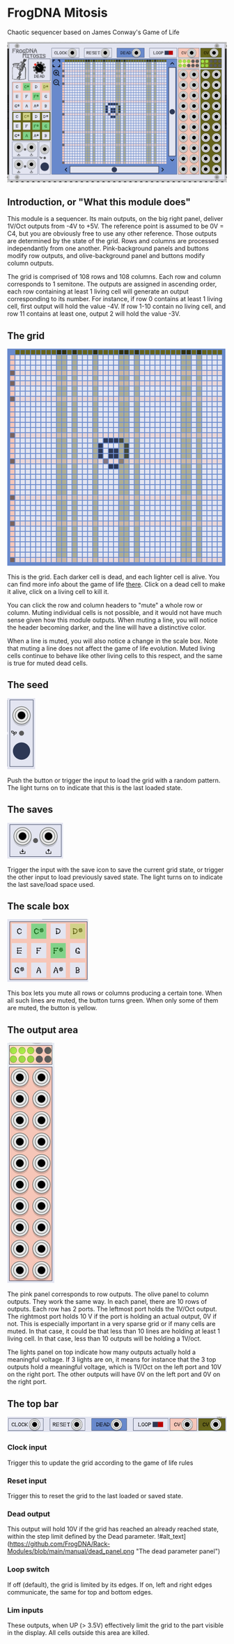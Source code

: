 # FrogDNA Mitosis

Chaotic sequencer based on James Conway's Game of Life

![alt text](https://github.com/FrogDNA/Rack-Modules/blob/main/manual/mitosis.png "Mitosis module in full")

## Introduction, or "What this module does"

This module is a sequencer. Its main outputs, on the big right panel, deliver 1V/Oct outputs from -4V to +5V. The reference point is assumed to be 0V = C4, but you are obviously free to use any other reference. Those outputs are determined by the state of the grid. Rows and columns are processed independantly from one another. Pink-background panels and buttons modify row outputs, and olive-background panel and buttons modify column outputs.

The grid is comprised of 108 rows and 108 columns. Each row and column corresponds to 1 semitone. The outputs are assigned in ascending order, each row containing at least 1 living cell will generate an output corresponding to its number. For instance, if row 0 contains at least 1 living cell, first output will hold the value -4V. If row 1-10 contain no living cell, and row 11 contains at least one, output 2 will hold the value -3V.

## The grid

![alt text](https://github.com/FrogDNA/Rack-Modules/blob/main/manual/grid.png "Mitosis module grid")

This is the grid. Each darker cell is dead, and each lighter cell is alive. You can find more info about the game of life [there](https://www.conwaylife.com/wiki/Conway%27s_Game_of_Life).
Click on a dead cell to make it alive, click on a living cell to kill it.

You can click the row and column headers to "mute" a whole row or column. Muting individual cells is not possible, and it would not have much sense given how this module outputs. When muting a line, you will notice the header becoming darker, and the line will have a distinctive color.

When a line is muted, you will also notice a change in the scale box. Note that muting a line does not affect the game of life evolution. Muted living cells continue to behave like other living cells to this respect, and the same is true for muted dead cells.

## The seed

![alt_text](https://github.com/FrogDNA/Rack-Modules/blob/main/manual/seed.png "The seed")

Push the button or trigger the input to load the grid with a random pattern. The light turns on to indicate that this is the last loaded state.

## The saves

![alt_text](https://github.com/FrogDNA/Rack-Modules/blob/main/manual/save_space.png "The save/load space")

Trigger the input with the save icon to save the current grid state, or trigger the other input to load previously saved state. The light turns on to indicate the last save/load space used.

## The scale box

![alt_text](https://github.com/FrogDNA/Rack-Modules/blob/main/manual/scale_box.png "The scale box")

This box lets you mute all rows or columns producing a certain tone. When all such lines are muted, the button turns green. When only some of them are muted, the button is yellow.

## The output area

![alt_text](https://github.com/FrogDNA/Rack-Modules/blob/main/manual/output_area.png "The output area")

The pink panel corresponds to row outputs. The olive panel to column outputs. They work the same way. In each panel, there are 10 rows of outputs. Each row has 2 ports. The leftmost port holds the 1V/Oct output. The rightmost port holds 10 V if the port is holding an actual output, 0V if not. This is especially important in a very sparse grid or if many cells are muted. In that case, it could be that less than 10 lines are holding at least 1 living cell. In that case, less than 10 outputs will be holding a 1V/oct.

The lights panel on top indicate how many outputs actually hold a meaningful voltage. If 3 lights are on, it means for instance that the 3 top outputs hold a meaningful voltage, which is 1V/Oct on the left port and 10V on the right port. The other outputs will have 0V on the left port and 0V on the right port.

## The top bar

![alt_text](https://github.com/FrogDNA/Rack-Modules/blob/main/manual/top_bar.png "The top bar")

### Clock input

Trigger this to update the grid according to the game of life rules

### Reset input

Trigger this to reset the grid to the last loaded or saved state.

### Dead output

This output will hold 10V if the grid has reached an already reached state, within the step limit defined by the Dead parameter.
!#alt_text](https://github.com/FrogDNA/Rack-Modules/blob/main/manual/dead_panel.png "The dead parameter panel")

### Loop switch

If off (default), the grid is limited by its edges. If on, left and right edges communicate, the same for top and bottom edges.

### Lim inputs

These outputs, when UP (> 3.5V) effectively limit the grid to the part visible in the display. All cells outside this area are killed.

